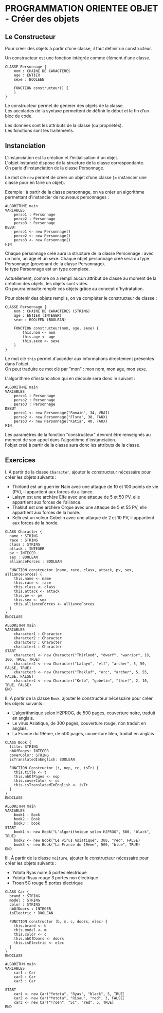 # PROGRAMMATION ORIENTEE OBJET - Créer des objets

## Le Constructeur

Pour créer des objets à partir d'une classe, il faut définir un constructeur.

Un constructeur est une fonction intégrée comme élément d'une classe.

```
CLASSE Personnage {
    nom : CHAINE DE CARACTERES
    age : ENTIER
    sexe : BOOLEEN
    
    FONCTION constructeur() {
    }
}
```

Le constructeur permet de générer des objets de la classe.<br>
Les accolades de la syntaxe permettent de définir le début et la fin d'un bloc de code.<br>

Les données sont les attributs de la classe (ou propriétés).<br>
Les fonctions sont les traitements.

## Instanciation

L'instanciation est la création et l'initialisation d'un objet.<br>
L'objet instancié dispose de la structure de la classe correspondante.<br>
On parle d'instanciation de la classe Personnage.<br>

Le mot clé `new` permet de créer un objet d'une classe (= instancier une classe pour en faire un objet).<br>

Exemple : à partir de la classe personnage, on va créer un algorithme permettant d'instancier de nouveaux personnages :
```
ALGORITHME main
VARIABLES
    perso1 : Personnage
    perso2 : Personnage
    perso3 : Personnage
DEBUT
    perso1 <- new Personnage()
    perso2 <- new Personnage()
    perso3 <- new Personnage()
FIN
```
Chaque personnage créé aura la structure de la classe Personnage : avec un nom, un âge et un sexe.
Chaque objet personnage créé sera du type Personnage (provenant de la classe Personnage).<br>
le type Personnage est un type complexe.<br>

Actuellement, comme on a rempli aucun attribut de classe au moment de la création des objets, les objets sont vides.<br>
On pourra ensuite remplir ces objets grâce au concept d'hydratation.<br>

Pour obtenir des objets remplis, on va compléter le constructeur de classe :
```
CLASSE Personnage {
    nom : CHAINE DE CARACTERES (STRING)
    age : ENTIER (INTEGER)
    sexe : BOOLEEN (BOOLEAN)
    
    FONCTION constructeur(nom, age, sexe) {
        this.nom <- nom
        this.age <- age
        this.sexe <- sexe
    }
}
```
Le mot clé `this` permet d'accéder aux informations directement présentes dans l'objet.<br>
On peut traduire ce mot clé par "mon" : mon nom, mon age, mon sexe.

L'algorithme d'instanciation qui en découle sera donc le suivant :
```
ALGORITHME main
VARIABLES
    perso1 : Personnage
    perso2 : Personnage
    perso3 : Personnage
DEBUT
    perso1 <- new Personnage("Romain", 34, VRAI)
    perso2 <- new Personnage("Flora", 38, FAUX)
    perso3 <- new Personnage("Katia", 40, FAUX)
FIN
```
Les paramètres de la fonction "constructeur" devront être renseignés au moment de son appel dans l'algorithme d'instanciation.<br>
l'objet créé à partir de la classe aura donc les attributs de la classe.

## Exercices 

I. À partir de la classe `Character`, ajouter le constructeur nécessaire pour créer les objets suivants :
* Thirlond est un guerrier Nain avec une attaque de 10 et 100 points de vie (PV), il appartient aux forces du alliance.
* Lalayn est une archère Elfe avec une attaque de 5 et 50 PV, elle appartient aux forces de l'alliance.
* Thakluf est une archère Orque avec une attaque de 5 et 55 PV, elle appartient aux forces de la horde.
* Kelb est un voleur Gobelin avec une attaque de 2 et 10 PV, il appartient aux forces de la horde.

```
CLASS Character {
  name : STRING
  race : STRING
  class : STRING
  attack : INTEGER
  pv : INTEGER
  sex : BOOLEAN
  allianceForces : BOOLEAN

  FUNCTION constructor (name, race, class, attack, pv, sex, allianceForces) {
    this.name <- name
    this.race <- race
    this.class <- class
    this.attack <- attack
    this.pv <- pv
    this.sex <- sex
    this.allianceForces <- allianceForces
  }
}
ENDCLASS

ALGORITHM main
VARIABLES
    character1 : Character
    character2 : Character
    character3 : Character
    character4 : Character
START
    character1 <- new Character("Thirlond", "dwarf", "warrior", 10, 100, TRUE, TRUE)
    character2 <- new Character("Lalayn", "elf", "archer", 5, 50, FALSE, TRUE)
    character3 <- new Character("Thakluf", "orc", "archer", 5, 55, FALSE, FALSE)
    character4 <- new Character("Kelb", "gobelin", "thief", 2, 10, TRUE, FALSE)
END
```

II. À partir de la classe `Book`, ajouter le constructeur nécessaire pour créer les objets suivants : 
* L'algorithmique selon H2PROG, de 500 pages, couverture noire, traduit en anglais.
* Le virus Asiatique, de 300 pages, couverture rouge, non traduit en anglais.
* La France du 19ème, de 500 pages, couverture bleu, traduit en anglais

```
CLASS Book {
  title: STRING
  nbOfPages: INTEGER
  coverColor: STRING
  isTranslatedInEnglish: BOOLEAN

  FUNCTION Constructor (t, nop, cc, isTr) {
    this.title <- t
    this.nbOfPages <- nop
    this.coverColor <- cc
    this.isTranslatedInEnglish <- isTr
  }
}
ENDCLASS

ALGORITHM main
VARIABLES
    book1 : Book
    book2 : Book
    book3 : book
START
    book1 <- new Book("L'algorithmique selon H2PROG", 500, "black", TRUE)
    book2 <- new Book("Le virus Asiatique", 300, "red", FALSE)
    book3 <- new Book("La France du 19ème", 500, "blue", TRUE)
END
```

III. À partir de la classe `Voiture`, ajouter le constructeur nécessaire pour créer les objets suivants : 
* Yotota Ryas noire 5 portes électrique
* Yotota Risau rouge 3 portes non électrique
* Troen 5C rouge 5 portes électrique

```
CLASS Car {
  brand : STRING
  model : STRING
  color : STRING
  nbOfDoors : INTEGER
  isElectric : BOOLEAN

  FUNCTION constructor (b, m, c, doors, elec) {
    this.brand <- b
    this.model <- m
    this.color <- c
    this.nbOfDoors <- doors
    this.isElectric <- elec
  }
}
ENDCLASS

ALGORITHM main
VARIABLES
    car1 : Car
    car2 : Car
    car3 : Car

START
    car1 <- new Car("Yotota", "Ryas", "black", 5, TRUE)
    car2 <- new Car("Yotota", "Risau", "red", 3, FALSE)
    car3 <- new Car("Troen", "5C", "red", 5, TRUE)
END
```